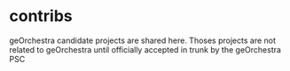 contribs
========

geOrchestra candidate projects are shared here. Thoses projects are not related to geOrchestra until officially accepted in trunk by the geOrchestra PSC